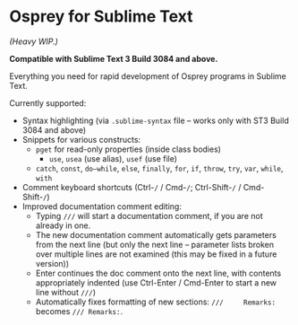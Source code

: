 # Osprey for Sublime Text

*(Heavy WIP.)*

**Compatible with Sublime Text 3 Build 3084 and above.**

Everything you need for rapid development of Osprey programs in Sublime Text.

Currently supported:

* Syntax highlighting (via `.sublime-syntax` file – works only with ST3 Build 3084 and above)
* Snippets for various constructs:
  - `pget` for read-only properties (inside class bodies)
	- `use`, `usea` (use alias), `usef` (use file)
  - `catch`, `const`, `do–while`, `else`, `finally`, `for`, `if`, `throw`, `try`, `var`, `while`, `with`
* Comment keyboard shortcuts (Ctrl-`/` / Cmd-`/`; Ctrl-Shift-`/` / Cmd-Shift-`/`)
* Improved documentation comment editing:
  - Typing `///` will start a documentation comment, if you are not already in one.
  - The new documentation comment automatically gets parameters from the next line (but only the next line – parameter lists broken over multiple lines are not examined (this may be fixed in a future version))
  - Enter continues the doc comment onto the next line, with contents appropriately indented (use Ctrl-Enter / Cmd-Enter to start a new line without `///`)
  - Automatically fixes formatting of new sections: `///     Remarks:` becomes `/// Remarks:`.
